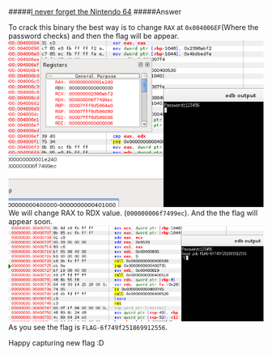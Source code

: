 #####[I never forget the Nintendo 64](http://ringzer0team.com/challenges/36)
#####Answer

To crack this binary the best way is to change `RAX` at `0x004006EF`(Where the password checks) and then the flag will be appear.  
![cmp](compare.png)  
We will change RAX to RDX value. (`000000006f7499ec`). And the the flag will appear soon.  
![flag](flag.png)  
As you see the flag is `FLAG-6f749f251869912556`.  

Happy capturing new flag :D
